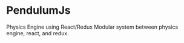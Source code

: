 # PendulumJs
Physics Engine using React/Redux
Modular system between physics engine, react, and redux.
